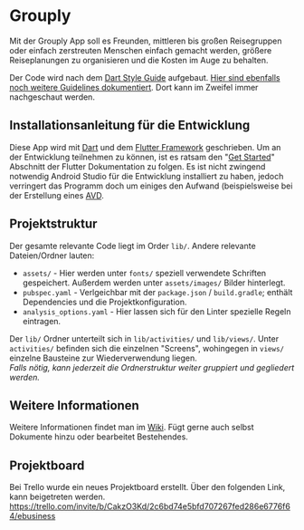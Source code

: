 # Grouply

Mit der Grouply App soll es Freunden, mittleren bis großen Reisegruppen oder einfach zerstreuten Menschen einfach gemacht werden, größere Reiseplanungen zu organisieren und die Kosten im Auge zu behalten.  

Der Code wird nach dem [Dart Style Guide](https://dart.dev/guides/language/effective-dart/style) aufgebaut.
[Hier sind ebenfalls noch weitere Guidelines dokumentiert](https://dart.dev/guides/language/effective-dart). Dort kann im Zweifel immer nachgeschaut werden.

## Installationsanleitung für die Entwicklung

Diese App wird mit [Dart](https://dart.dev/) und dem [Flutter Framework](https://flutter.dev/) geschrieben. Um an der Entwicklung teilnehmen zu können, ist es ratsam den "[Get Started](https://flutter.dev/docs/get-started/install)" Abschnitt der Flutter Dokumentation zu folgen. Es ist nicht zwingend notwendig Android Studio für die Entwicklung installiert zu haben, jedoch verringert das Programm doch um einiges den Aufwand (beispielsweise bei der Erstellung eines [AVD](_ "Android Virtual Device").

## Projektstruktur

Der gesamte relevante Code liegt im Order `lib/`. Andere relevante Dateien/Ordner lauten:

- `assets/` - Hier werden unter `fonts/` speziell verwendete Schriften gespeichert. Außerdem werden unter `assets/images/` Bilder hinterlegt.
- `pubspec.yaml` - Verlgeichbar mit der `package.json` / `build.gradle`; enthält Dependencies und die Projektkonfiguration.
- `analysis_options.yaml` - Hier lassen sich für den Linter spezielle Regeln eintragen.

Der `lib/` Ordner unterteilt sich in `lib/activities/` und `lib/views/`. Unter `activities/` befinden sich die einzelnen "Screens", wohingegen in `views/` einzelne Bausteine zur Wiederverwendung liegen.  
*Falls nötig, kann jederzeit die Ordnerstruktur weiter gruppiert und gegliedert werden.*

## Weitere Informationen

Weitere Informationen findet man im  [Wiki](https://github.com/bertaframion/Grouply/wiki). Fügt gerne auch selbst Dokumente hinzu oder bearbeitet Bestehendes.

## Projektboard

Bei Trello wurde ein neues Projektboard erstellt. Über den folgenden Link, kann beigetreten werden.
https://trello.com/invite/b/CakzO3Kd/2c6bd74e5bfd707267fed286e6776f64/ebusiness

